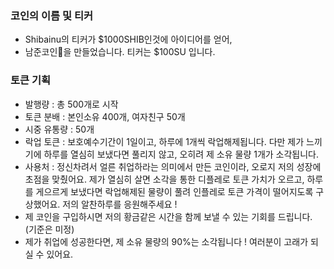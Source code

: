 ### 코인의 이름 및 티커

* Shibainu의 티커가 $1000SHIB인것에 아이디어를 얻어,
* 남준코인👼을 만들었습니다. 티커는 $100SU 입니다. 

### 토큰 기획

* 발행량 : 총 500개로 시작
* 토큰 분배 : 본인소유 400개, 여자친구 50개    
* 시중 유통량 : 50개 
* 락업 토큰 : 보호예수기간이 1일이고, 하루에 1개씩 락업해제됩니다. 다만 제가 느끼기에 하루를 열심히 보냈다면 풀리지 않고, 오히려 제 소유 물량 1개가 소각됩니다.
* 사용처 : 정신차려서 얼른 취업하라는 의미에서 만든 코인이라, 오로지 저의 성장에 초점을 맞췄어요. 제가 열심히 살면 소각을 통한 디플레로 토큰 가치가 오르고, 하루를 게으르게 보냈다면 락업해제된 물량이 풀려 인플레로 토큰 가격이 떨어지도록 구상했어요. 저의 알찬하루를 응원해주세요 ! 
* 제 코인을 구입하시면 저의 황금같은 시간을 함께 보낼 수 있는 기회를 드립니다. (기준은 미정)
* 제가 취업에 성공한다면, 제 소유 물량의 90%는 소각됩니다 ! 여러분이 고래가 되실 수 있어요. 